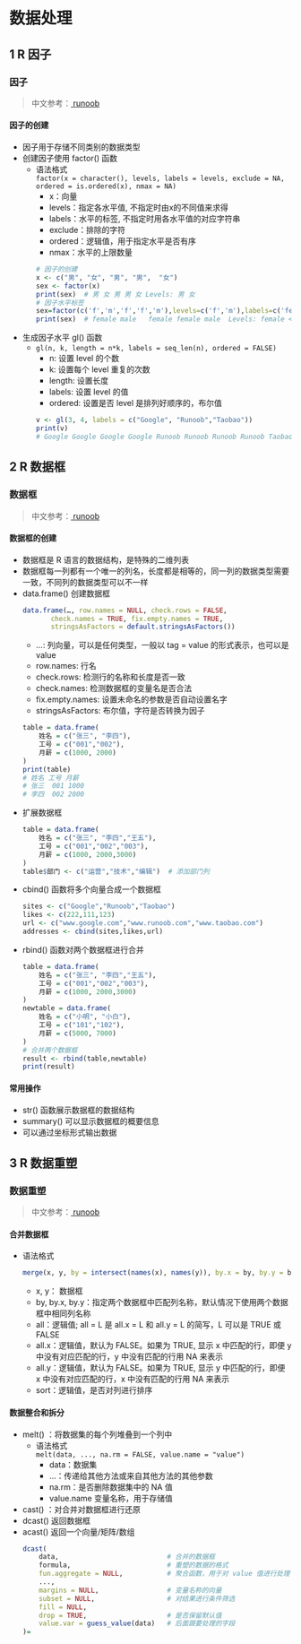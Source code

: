 <link rel=stylesheet href=style.css>

<h1> 数据处理 </h1>
<h2> 1 R 因子 </h2>
<h3> 因子 </h3>

> 中文参考：<a href=https://www.runoob.com/r/r-factor.html> runoob </a>

<h4> 因子的创建 </h4>

  - 因子用于存储不同类别的数据类型
  - 创建因子使用 factor() 函数
    - 语法格式  
      ```factor(x = character(), levels, labels = levels, exclude = NA, ordered = is.ordered(x), nmax = NA)```
      - x：向量
      - levels：指定各水平值, 不指定时由x的不同值来求得
      - labels：水平的标签, 不指定时用各水平值的对应字符串
      - exclude：排除的字符
      - ordered：逻辑值，用于指定水平是否有序
      - nmax：水平的上限数量
      ```R
      # 因子的创建
      x <- c("男", "女", "男", "男",  "女")
      sex <- factor(x)
      print(sex)  # 男 女 男 男 女 Levels: 男 女
      # 因子水平标签
      sex=factor(c('f','m','f','f','m'),levels=c('f','m'),labels=c('female','male'),ordered=TRUE)
      print(sex)  # female male   female female male  Levels: female < male
      ```
  - 生成因子水平 gl() 函数
    - ```gl(n, k, length = n*k, labels = seq_len(n), ordered = FALSE)```
      - n: 设置 level 的个数
      - k: 设置每个 level 重复的次数
      - length: 设置长度
      - labels: 设置 level 的值
      - ordered: 设置是否 level 是排列好顺序的，布尔值
      ```R
      v <- gl(3, 4, labels = c("Google", "Runoob","Taobao"))
      print(v)
      # Google Google Google Google Runoob Runoob Runoob Runoob Taobao Taobao
      ```

<h2> 2 R 数据框 </h2>
<h3> 数据框 </h3>

> 中文参考：<a href=https://www.runoob.com/r/r-data-frame.html> runoob </a>

<h4> 数据框的创建 </h4>

  - 数据框是 R 语言的数据结构，是特殊的二维列表
  - 数据框每一列都有一个唯一的列名，长度都是相等的，同一列的数据类型需要一致，不同列的数据类型可以不一样
  - data.frame() 创建数据框  
    ```R
    data.frame(…, row.names = NULL, check.rows = FALSE,
           check.names = TRUE, fix.empty.names = TRUE,
           stringsAsFactors = default.stringsAsFactors())
    ```
    - …: 列向量，可以是任何类型，一般以 tag = value 的形式表示，也可以是 value
    - row.names: 行名
    - check.rows: 检测行的名称和长度是否一致
    - check.names: 检测数据框的变量名是否合法
    - fix.empty.names: 设置未命名的参数是否自动设置名字
    - stringsAsFactors: 布尔值，字符是否转换为因子
    ```R
    table = data.frame(
        姓名 = c("张三", "李四"),
        工号 = c("001","002"),
        月薪 = c(1000, 2000)
    )
    print(table)
    # 姓名 工号 月薪
    # 张三  001 1000
    # 李四  002 2000
    ``` 
  - 扩展数据框
    ```R
    table = data.frame(
        姓名 = c("张三", "李四","王五"),
        工号 = c("001","002","003"),
        月薪 = c(1000, 2000,3000)
    )
    table$部门 <- c("运营","技术","编辑")  # 添加部门列
    ```
  - cbind() 函数将多个向量合成一个数据框
    ```R
    sites <- c("Google","Runoob","Taobao")
    likes <- c(222,111,123)
    url <- c("www.google.com","www.runoob.com","www.taobao.com")
    addresses <- cbind(sites,likes,url)
    ```
  - rbind() 函数对两个数据框进行合并
    ```R
    table = data.frame(
        姓名 = c("张三", "李四","王五"),
        工号 = c("001","002","003"),
        月薪 = c(1000, 2000,3000)
    )
    newtable = data.frame(
        姓名 = c("小明", "小白"),
        工号 = c("101","102"),
        月薪 = c(5000, 7000)
    )
    # 合并两个数据框
    result <- rbind(table,newtable)
    print(result)
    ```

<h4> 常用操作 </h4>

  - str() 函数展示数据框的数据结构
  - summary() 可以显示数据框的概要信息
  - 可以通过坐标形式输出数据

<h2> 3 R 数据重塑 </h2>
<h3> 数据重塑 </h3>

> 中文参考：<a href=https://www.runoob.com/r/r-data-reshaping.html> runoob </a>

<h4> 合并数据框 </h4>

  - 语法格式  
    ```R
    merge(x, y, by = intersect(names(x), names(y)), by.x = by, by.y = by, all = FALSE, all.x = all, all.y = all, sort = TRUE, suffixes = c(".x",".y"), no.dups = TRUE, incomparables = NULL, …)
    ```
    - x, y： 数据框
    - by, by.x, by.y：指定两个数据框中匹配列名称，默认情况下使用两个数据框中相同列名称
    - all：逻辑值; all = L 是 all.x = L 和 all.y = L 的简写，L 可以是 TRUE 或 FALSE
    - all.x：逻辑值，默认为 FALSE。如果为 TRUE, 显示 x 中匹配的行，即便 y 中没有对应匹配的行，y 中没有匹配的行用 NA 来表示
    - all.y：逻辑值，默认为 FALSE。如果为 TRUE, 显示 y 中匹配的行，即便 x 中没有对应匹配的行，x 中没有匹配的行用 NA 来表示
    - sort：逻辑值，是否对列进行排序

<h4> 数据整合和拆分 </h4>

  - melt() ：将数据集的每个列堆叠到一个列中
    - 语法格式  
      ```melt(data, ..., na.rm = FALSE, value.name = "value")```
      - data：数据集
      - ...：传递给其他方法或来自其他方法的其他参数
      - na.rm：是否删除数据集中的 NA 值
      - value.name 变量名称，用于存储值
  - cast() ：对合并对数据框进行还原
  - dcast() 返回数据框
  - acast() 返回一个向量/矩阵/数组
    ```R
    dcast(
        data,                           # 合并的数据框
        formula,                        # 重塑的数据的格式
        fun.aggregate = NULL,           # 聚合函数，用于对 value 值进行处理
        ...,                 
        margins = NULL,                 # 变量名称的向量
        subset = NULL,                  # 对结果进行条件筛选
        fill = NULL,        
        drop = TRUE,                    # 是否保留默认值
        value.var = guess_value(data)   # 后面跟要处理的字段
    )=
    ```